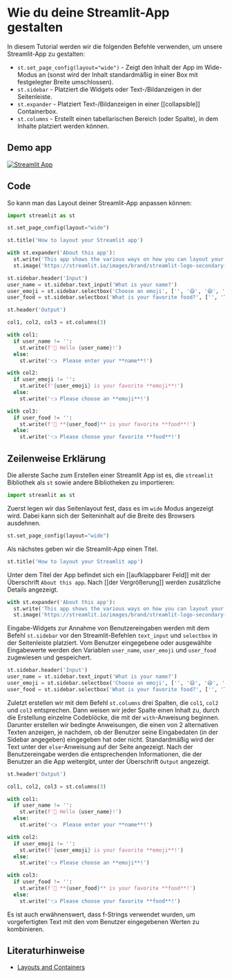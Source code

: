 # Wie du deine Streamlit-App gestalten

In diesem Tutorial werden wir die folgenden Befehle verwenden, um unsere Streamlit-App zu gestalten:
- `st.set_page_config(layout="wide")` - Zeigt den Inhalt der App im Wide-Modus an (sonst wird der Inhalt standardmäßig in einer Box mit festgelegter Breite umschlossen).
- `st.sidebar` - Platziert die Widgets oder Text-/Bildanzeigen in der Seitenleiste.
- `st.expander` - Platziert Text-/Bildanzeigen in einer [[collapsible]] Containerbox.
- `st.columns` - Erstellt einen tabellarischen Bereich (oder Spalte), in dem Inhalte platziert werden können.

## Demo app

[![Streamlit App](https://static.streamlit.io/badges/streamlit_badge_black_white.svg)](https://share.streamlit.io/dataprofessor/streamlit-layout/)

## Code
So kann man das Layout deiner Streamlit-App anpassen können:
```python
import streamlit as st

st.set_page_config(layout="wide")

st.title('How to layout your Streamlit app')

with st.expander('About this app'):
  st.write('This app shows the various ways on how you can layout your Streamlit app.')
  st.image('https://streamlit.io/images/brand/streamlit-logo-secondary-colormark-darktext.png', width=250)

st.sidebar.header('Input')
user_name = st.sidebar.text_input('What is your name?')
user_emoji = st.sidebar.selectbox('Choose an emoji', ['', '😄', '😆', '😊', '😍', '😴', '😕', '😱'])
user_food = st.sidebar.selectbox('What is your favorite food?', ['', 'Tom Yum Kung', 'Burrito', 'Lasagna', 'Hamburger', 'Pizza'])

st.header('Output')

col1, col2, col3 = st.columns(3)

with col1:
  if user_name != '':
    st.write(f'👋 Hello {user_name}!')
  else:
    st.write('👈  Please enter your **name**!')

with col2:
  if user_emoji != '':
    st.write(f'{user_emoji} is your favorite **emoji**!')
  else:
    st.write('👈 Please choose an **emoji**!')

with col3:
  if user_food != '':
    st.write(f'🍴 **{user_food}** is your favorite **food**!')
  else:
    st.write('👈 Please choose your favorite **food**!')
```

## Zeilenweise Erklärung
Die allerste Sache zum Erstellen einer Streamlit App ist es, die `streamlit` Bibliothek als `st` sowie andere Bibliotheken zu importieren:
```python
import streamlit as st
```

Zuerst legen wir das Seitenlayout fest, dass es im `wide` Modus angezeigt wird. Dabei kann sich der Seiteninhalt auf die Breite des Browsers ausdehnen.
```python
st.set_page_config(layout="wide")
```

Als nächstes geben wir die Streamlit-App einen Titel.
```python
st.title('How to layout your Streamlit app')
```

Unter dem Titel der App befindet sich ein [[aufklappbarer Feld]] mit der Überschrift `About this app`. Nach [[der Vergrößerung]] werden zusätzliche Details angezeigt.

```python
with st.expander('About this app'):
  st.write('This app shows the various ways on how you can layout your Streamlit app.')
  st.image('https://streamlit.io/images/brand/streamlit-logo-secondary-colormark-darktext.png', width=250)
```

Eingabe-Widgets zur Annahme von Benutzereingaben werden mit dem Befehl `st.sidebar` vor den Streamlit-Befehlen `text_input` und `selectbox` in der Seitenleiste platziert. Vom Benutzer eingegebene oder ausgewählte Eingabewerte werden den Variablen `user_name`, `user_emoji` und `user_food` zugewiesen und gespeichert.

```python
st.sidebar.header('Input')
user_name = st.sidebar.text_input('What is your name?')
user_emoji = st.sidebar.selectbox('Choose an emoji', ['', '😄', '😆', '😊', '😍', '😴', '😕', '😱'])
user_food = st.sidebar.selectbox('What is your favorite food?', ['', 'Tom Yum Kung', 'Burrito', 'Lasagna', 'Hamburger', 'Pizza'])
```

Zuletzt erstellen wir mit dem Befehl `st.columns` drei Spalten, die `col1`, `col2` und `col3` entsprechen. Dann weisen wir jeder Spalte einen Inhalt zu, durch die Erstellung einzelne Codeblöcke, die mit der `with`-Anweisung beginnen. Darunter erstellen wir bedingte Anweisungen, die einen von 2 alternativen Texten anzeigen, je nachdem, ob der Benutzer seine Eingabedaten (in der Sidebar angegeben) eingegeben hat oder nicht. Standardmäßig wird der Text unter der `else`-Anweisung auf der Seite angezeigt. Nach der Benutzereingabe werden die entsprechenden Informationen, die der Benutzer an die App weitergibt, unter der Überschrift `Output` angezeigt.

```python
st.header('Output')

col1, col2, col3 = st.columns(3)

with col1:
  if user_name != '':
    st.write(f'👋 Hello {user_name}!')
  else:
    st.write('👈  Please enter your **name**!')

with col2:
  if user_emoji != '':
    st.write(f'{user_emoji} is your favorite **emoji**!')
  else:
    st.write('👈 Please choose an **emoji**!')

with col3:
  if user_food != '':
    st.write(f'🍴 **{user_food}** is your favorite **food**!')
  else:
    st.write('👈 Please choose your favorite **food**!')
```
Es ist auch erwähnenswert, dass f-Strings verwendet wurden, um vorgefertigten Text mit den vom Benutzer eingegebenen Werten zu kombinieren.


## Literaturhinweise
- [Layouts and Containers](https://docs.streamlit.io/library/api-reference/layout)

